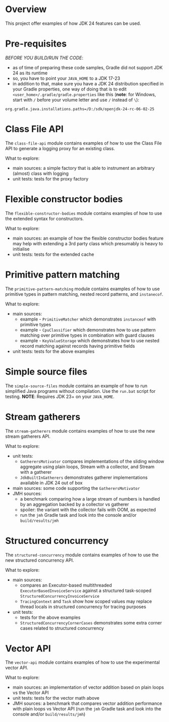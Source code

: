 # Overview
This project offer examples of how JDK 24 features can be used.

# Pre-requisites
*BEFORE YOU BUILD/RUN THE CODE*:
- as of time of preparing these code samples, Gradle did not support JDK 24 as its runtime
- so, you have to point your `JAVA_HOME` to a JDK 17-23
- in addition to that, make sure you have a JDK 24 distribution specified in your Gradle properties, one way of doing that is to edit
`<user_home>/.gradle/gradle.properties` like this (**note**: for Windows, start with `/` before your volume letter and use `/` instead of `\`):
```
org.gradle.java.installations.paths=/D:/sdk/openjdk-24-rc-06-02-25
```

# Class File API
The `class-file-api` module contains examples of how to use the Class File API to generate a logging proxy for an existing class.

What to explore:
- main sources: a simple factory that is able to instrument an arbitrary (almost) class with logging
- unit tests: tests for the proxy factory

# Flexible constructor bodies
The `flexible-constructor-bodies` module contains examples of how to use the extended syntax for constructors.

What to explore:
- main sources: an example of how the flexible constructor bodies feature may help with extending a 3rd party class which presumably is heavy to initialise
- unit tests: tests for the extended cache

# Primitive pattern matching
The `primitive-pattern-matching` module contains examples of how to use primitive types in pattern matching, nested record patterns, and `instanecof`.

What to explore:
- main sources:
  - example - `PrimitiveMatcher` which demonstrates `instanceof` with primitive types
  - example - `CpuClassifier` which demonstrates how to use pattern matching over primitive types in combination with guard clauses
  - example - `KeyValueStorage` which demonstrates how to use nested record matching against records having primitive fields
- unit tests: tests for the above examples

# Simple source files
The `simple-source-files` module contains an example of how to run simplified Java programs without compilation. Use the `run.bat` script for testing.
**NOTE**: Requires JDK 23+ on your `JAVA_HOME`.

# Stream gatherers
The `stream-gatherers` module contains examples of how to use the new stream gatherers API.

What to explore:
- unit tests:
  - `GatherersMotivator` compares implementations of the sliding window aggregate using plain loops, Stream with a collector, and Stream with a gatherer
  - `JdkBuiltInGatherers` demonstrates gatherer implementations available in JDK 24 out of box
- main sources: some code supporting the `GatherersMotivator`
- JMH sources:
  - a benchmark comparing how a large stream of numbers is handled by an aggregation backed by a collector vs gatherer
  - spoiler: the variant with the collector fails with OOM, as expected
  - run the `jmh` Gradle task and look into the console and/or `build/results/jmh`

# Structured concurrency
The `structured-concurrency` module contains examples of how to use the new structured concurrency API.

What to explore:
- main sources:
  - compares an Executor-based multithreaded `ExecutorBasedInvoiceService` against a structured task-scoped `StructuredConcurrencyInvoiceService`
  - `TracingContext` and `Task` show how scoped values may replace thread locals in structured concurrency for tracing purposes
- unit tests:
  - tests for the above examples
  - `StructuredConcurrencyCornerCases` demonstrates some extra corner cases related to structured concurrency

# Vector API
The `vector-api` module contains examples of how to use the experimental vector API.

What to explore:
- main sources: an implementation of vector addition based on plain loops vs the Vector API
- unit tests: tests for the vector math above
- JMH sources: a benchmark that compares vector addition performance with plain loops vs Vector API (run the `jmh` Gradle task and look into the console and/or `build/results/jmh`)
